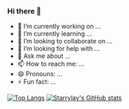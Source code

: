 ### Hi there 👋

<!--
**Starrylay/Starrylay** is a ✨ _special_ ✨ repository because its `README.md` (this file) appears on your GitHub profile.

Here are some ideas to get you started:
-->
- 🔭 I’m currently working on ...
- 🌱 I’m currently learning ...
- 👯 I’m looking to collaborate on ...
- 🤔 I’m looking for help with ...
- 💬 Ask me about ...
- 📫 How to reach me: ...
- 😄 Pronouns: ...
- ⚡ Fun fact: ...

[![Top Langs](https://github-readme-stats.vercel.app/api/top-langs/?username=Starrylay&layout=compact)](https://github.com/Starrylay/)
[![Starrylay's GitHub stats](https://github-readme-stats.vercel.app/api?username=Starrylay&show_icons=true&count_private=true&theme=vue-dark)](https://github.com/Starrylay/)
